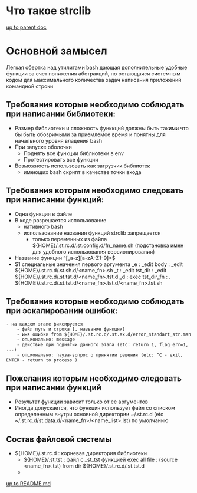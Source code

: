 # <whatthat> Что такое strclib

[up to parent doc](../../../README.md)

# Основной замысел
 Легкая обертка над утилитами bash дающая дополнительные удобные функции за счет понижения абстракций, но остающаяся системным кодом для максимального количества задач написания приложений командной строки

## Требования которые необходимо соблюдать при написании библиотеки:
- Размер библиотеки и сложность функкций должны быть такими что бы быть обозримыми за приемлемое время и понятны для начального уровня владения bash 
- При запуске оболочки 
    - Поднять все функции библиотеки в env
    - Протестировать все функции
- Возможность использовать как загрузчик библиотек
    - имеющих bash скрипт в качестве точки входа  
## Требования которым необходимо следовать при написании функций:
- Одна функция в файле
- В коде разрешается использование
    - нативного bash
    - использование названия функций strclib запрещается
        - только переменных из файла ${HOME}/.st.rc.d/.st.config.d/fn_name.sh (подстановка имен для удобного использования версионирования)
- Название функции ^[_a-z][a-zA-Z1-9]*$
- $1 специальные значения первого аргумента
    _e : _edit body      : _edit ${HOME}/.st.rc.d/.st.sh.d/\<name_fn>.sh
    _t : _edit tst_dir   : _edit ${HOME}/.st.rc.d/.st.tst.d/\<name_fn>.tst.d
    _d : exec tst_dir_fn : . ${HOME}/.st.rc.d/.st.tst.d/\<name_fn>.tst.d/\<name_fn>.tst.sh

## Требования которые необходимо соблюдать при эскалировании ошибок:
    - на каждом этапе фиксируется 
        - файл путь и строка [, название функции]
        - имя ошибки from ${HOME}/.st.rc.d/.st.ax.d/error_standart_str.man
        - опционально: message
        - действие при поднятии данного этапа (etc: return 1, flag_err=1, ...)
        - опционально: пауза-вопрос о принятии решения (etc: ^C - exit, ENTER - return to process )
## Пожелания которым необходимо следовать при написании функций
- Результат функции зависит только от ее аргументов 
- Иногда допускается, что функция использует файл со списком определенным внутри основной директории ~/.st.rc.d (etc ~/.st.rc.d/st.data.d/\<name_fn>/\<name_list>.lst) по умолчанию

## Состав файловой системы
- ${HOME}/.st.rc.d : корневая директория библиотеки
   - ${HOME}/.st.tst : файл с _st_tst функцией exec all file : (source \<name_fn>.tst) from dir ${HOME}/.st.rc.d/.st.tst.d
   -  



[up to README.md](../../../README.md)